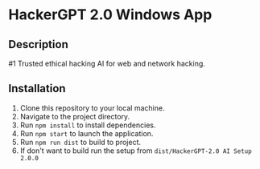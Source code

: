 # HackerGPT 2.0 Windows App

## Description
#1 Trusted ethical hacking AI for web and network hacking.

## Installation
1. Clone this repository to your local machine.
2. Navigate to the project directory.
3. Run `npm install` to install dependencies.
4. Run `npm start` to launch the application.
5. Run `npm run dist` to build to project.
6. If don't want to build run the setup from `dist/HackerGPT-2.0 AI Setup 2.0.0`